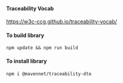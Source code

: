 #### Traceability Vocab

https://w3c-ccg.github.io/traceability-vocab/

#### To build library

`npm update && npm run build`

#### To install library
` npm i @mavennet/traceability-dto `

